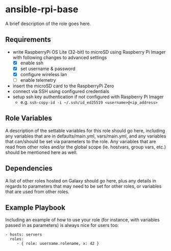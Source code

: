 # ansible-rpi-base

A brief description of the role goes here.

## Requirements

- write RaspberryPi OS Lite (32-bit) to microSD using Raspberry Pi Imager with following changes to advanced settings
    - [x] enable ssh
    - [x] set username & password
    - [x] configure wireless lan
    - [ ] enable telemetry
- insert the microSD card to the RaspberryPi Zero
- connect via SSH using configured credentials
- setup ssh key authentication if not configured with Raspberry Pi Imager 
    - e.g. `ssh-copy-id -i ~/.ssh/id_ed25519 <username>@<ip_address>`

Role Variables
--------------

A description of the settable variables for this role should go here, including any variables that are in defaults/main.yml, vars/main.yml, and any variables that can/should be set via parameters to the role. Any variables that are read from other roles and/or the global scope (ie. hostvars, group vars, etc.) should be mentioned here as well.

Dependencies
------------

A list of other roles hosted on Galaxy should go here, plus any details in regards to parameters that may need to be set for other roles, or variables that are used from other roles.

Example Playbook
----------------

Including an example of how to use your role (for instance, with variables passed in as parameters) is always nice for users too:

    - hosts: servers
      roles:
         - { role: username.rolename, x: 42 }
